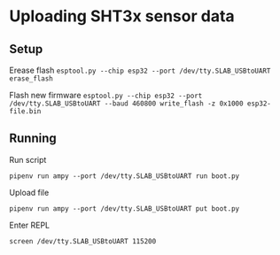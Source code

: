 # Uploading SHT3x sensor data

## Setup

Erease flash
`esptool.py --chip esp32 --port /dev/tty.SLAB_USBtoUART erase_flash`

Flash new firmware
`esptool.py --chip esp32 --port /dev/tty.SLAB_USBtoUART --baud 460800 write_flash -z 0x1000 esp32-file.bin`

## Running

Run script

`pipenv run ampy --port /dev/tty.SLAB_USBtoUART run boot.py`

Upload file

`pipenv run ampy --port /dev/tty.SLAB_USBtoUART put boot.py`

Enter REPL

`screen /dev/tty.SLAB_USBtoUART 115200`
